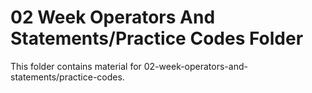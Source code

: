 # 02 Week Operators And Statements/Practice Codes Folder

This folder contains material for 02-week-operators-and-statements/practice-codes.